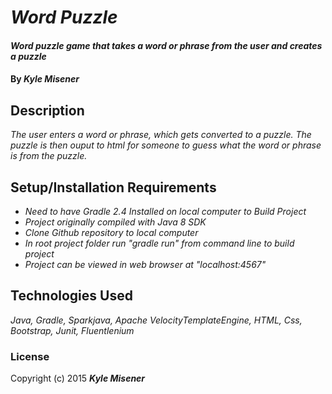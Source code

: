 # _Word Puzzle_

#### _Word puzzle game that takes a word or phrase from the user and creates a puzzle_

#### By _**Kyle Misener**_

## Description

_The user enters a word or phrase, which gets converted to a puzzle. The puzzle is then ouput to html for someone to guess
 what the word or phrase is from the puzzle._

## Setup/Installation Requirements

* _Need to have Gradle 2.4 Installed on local computer to Build Project_
* _Project originally compiled with Java 8 SDK_
* _Clone Github repository to local computer_
* _In root project folder run "gradle run" from command line to build project_
* _Project can be viewed in web browser at "localhost:4567"_

## Technologies Used

_Java, Gradle, Sparkjava, Apache VelocityTemplateEngine, HTML, Css, Bootstrap, Junit, Fluentlenium_

### License

Copyright (c) 2015 **_Kyle Misener_**
